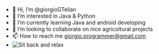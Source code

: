- 👋 Hi, I’m @giorgioGTelian
- 👀 I’m interested in Java & Python 
- 🌱 I’m currently learning Java and android developing 
- 💞️ I’m looking to collaborate on nice agricoltural projects 
- 📫 How to reach me giorgio.programmer@gmail.com
- ![Sit back and relax](https://agrotecnica.altervista.org/wp-content/uploads/2022/03/Opera-darte-scaled.jpeg)

<!---
giorgioGTelian/giorgioGTelian is a ✨ special ✨ repository because its `README.md` (this file) appears on your GitHub profile.
You can click the Preview link to take a look at your changes.
--->
